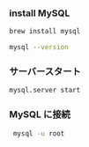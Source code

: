 ### install MySQL

```bash
brew install mysql
```

```bash
mysql --version
```

### サーバースタート

```bash
mysql.server start
```

### MySQL に接続

```bash
 mysql -u root
```
